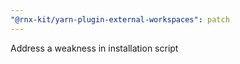 ```yaml
---
"@rnx-kit/yarn-plugin-external-workspaces": patch
---
```


Address a weakness in installation script
